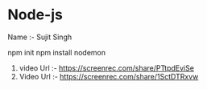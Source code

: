 # Node-js
Name :- Sujit Singh

npm init
npm install nodemon


1. video Url :- https://screenrec.com/share/PTtpdEviSe
2. Video Url :- https://screenrec.com/share/1SctDTRxvw
